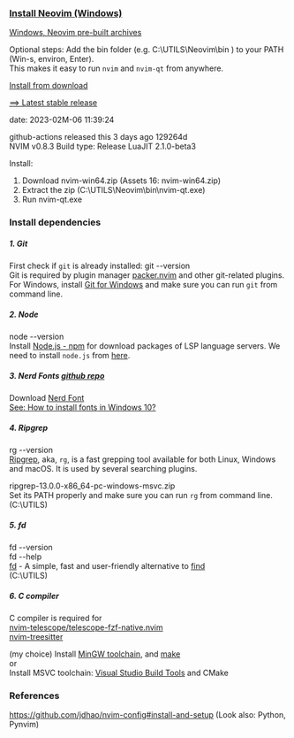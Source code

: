 ### [Install Neovim (Windows)](https://github.com/neovim/neovim/wiki/Installing-Neovim)

[Windows, Neovim pre-built archives](https://github.com/neovim/neovim/wiki/Installing-Neovim#pre-built-archives)

Optional steps:
Add the bin folder (e.g. C:\UTILS\Neovim\bin ) to your PATH (Win-s, environ, Enter).  
This makes it easy to run `nvim` and `nvim-qt` from anywhere.  

[Install from download](https://github.com/neovim/neovim/wiki/Installing-Neovim#install-from-download)  

[==> Latest stable release](https://github.com/neovim/neovim/releases/tag/stable)  

date: 2023-02M-06 11:39:24

github-actions released this 3 days ago 129264d  
NVIM v0.8.3
Build type: Release
LuaJIT 2.1.0-beta3

Install:
1. Download nvim-win64.zip (Assets 16: nvim-win64.zip)
2. Extract the zip (C:\UTILS\Neovim\bin\nvim-qt.exe)
3. Run nvim-qt.exe



### Install dependencies

##### 1. Git
First check if `git` is already installed:  git --version  
Git is required by plugin manager [packer.nvim](https://github.com/wbthomason/packer.nvim) and other git-related plugins.  
For Windows, install [Git for Windows](https://git-scm.com/download/win) and make sure you can run `git` from command line.  

##### 2. Node
node --version  
Install [Node.js - npm](https://docs.npmjs.com/downloading-and-installing-node-js-and-npm) for download packages of LSP language servers.
We need to install `node.js` from [here](https://nodejs.org/en/download/).

##### 3. Nerd Fonts [github repo](https://github.com/ryanoasis/nerd-fonts)
Download [Nerd Font](https://www.nerdfonts.com/font-downloads)  
[See: How to install fonts in Windows 10?](https://support.microsoft.com/en-us/office/add-a-font-b7c5f17c-4426-4b53-967f-455339c564c1)

##### 4. Ripgrep
rg --version  
[Ripgrep](https://github.com/BurntSushi/ripgrep/releases), aka, `rg`, is a fast grepping tool available for both Linux, Windows and macOS.
It is used by several searching plugins.  

ripgrep-13.0.0-x86_64-pc-windows-msvc.zip  
Set its PATH properly and make sure you can run `rg` from command line.  
(C:\UTILS\)

##### 5. fd
fd --version  
fd --help  
[fd](https://github.com/sharkdp/fd/releases) - A simple, fast and user-friendly alternative to [find](https://www.gnu.org/software/findutils/)  
(C:\UTILS\)

##### 6. C compiler
C compiler is required for  
[nvim-telescope/telescope-fzf-native.nvim](https://github.com/nvim-telescope/telescope-fzf-native.nvim#make-linux-macos-windows-with-mingw)  
[nvim-treesitter](https://github.com/nvim-treesitter/nvim-treesitter/wiki/Windows-support#which-c-compiler-will-be-used)  

(my choice) Install [MinGW toolchain](https://www.mingw-w64.org/), and [make](https://www.gnu.org/software/make/)  
or  
Install MSVC toolchain: [Visual Studio Build Tools](https://visualstudio.microsoft.com/downloads/#build-tools-for-visual-studio-2019) and CMake


### References
https://github.com/jdhao/nvim-config#install-and-setup
(Look also: Python, Pynvim)

